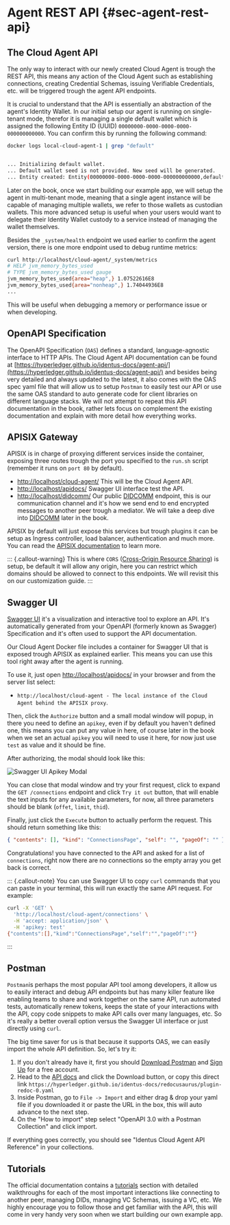# Agent REST API {#sec-agent-rest-api}

## The Cloud Agent API

The only way to interact with our newly created Cloud Agent is trough the REST API, this means any action of the Cloud Agent such as establishing connections, creating Credential Schemas, issuing Verifiable Credentials, etc. will be triggered trough the agent API endpoints.

It is crucial to understand that the API is essentially an abstraction of the agent's Identity Wallet. In our initial setup our agent is running on single-tenant mode, therefor it is managing a single default wallet which is assigned the following Entity ID (UUID) `00000000-0000-0000-0000-000000000000`. You can confirm this by running the following command:

```bash
docker logs local-cloud-agent-1 | grep "default"


... Initializing default wallet.
... Default wallet seed is not provided. New seed will be generated.
... Entity created: Entity(00000000-0000-0000-0000-000000000000,default,00000000-0000-0000-0000-000000000000,1970-01-01T00:00:00Z,1970-01-01T00:00:00Z)
```

Later on the book, once we start building our example app, we will setup the agent in multi-tenant mode, meaning that a single agent instance will be capable of managing multiple wallets, we refer to those wallets as custodian wallets. This more advanced setup is useful when your users would want to delegate their Identity Wallet custody to a service instead of managing the wallet themselves.

Besides the `_system/health` endpoint we used earlier to confirm the agent version, there is one more endpoint used to debug runtime metrics:

```bash
curl http://localhost/cloud-agent/_system/metrics
# HELP jvm_memory_bytes_used  
# TYPE jvm_memory_bytes_used gauge
jvm_memory_bytes_used{area="heap",} 1.07522616E8
jvm_memory_bytes_used{area="nonheap",} 1.74044936E8
...
```
This will be useful when debugging a memory or performance issue or when developing.

## OpenAPI Specification

The OpenAPI Specification (`OAS`) defines a standard, language-agnostic interface to HTTP APIs. The Cloud Agent API documentation can be found at [https://hyperledger.github.io/identus-docs/agent-api/](https://hyperledger.github.io/identus-docs/agent-api/)  and besides being very detailed and always updated to the latest, it also comes with the OAS spec yaml file that will allow us to setup `Postman` to easily test our API or use the same OAS standard to auto generate code for client libraries on different language stacks. We will not attempt to repeat this API documentation in the book, rather lets focus on complement the existing documentation and explain with more detail how everything works.

## APISIX Gateway

APISIX is in charge of proxying different services inside the container, exposing three routes trough the port you specified to the `run.sh` script (remember it runs on `port 80` by default).

- [http://localhost/cloud-agent/](http://localhost/cloud-agent/) This will be the Cloud Agent API.
- [http://localhost/apidocs/](http://localhost/apidocs/) Swagger UI interface test the API.
- [http://localhost/didcomm/](http://localhost/didcomm/) Our public [DIDCOMM](/section3/didcomm.html) endpoint, this is our communication channel and it's how we send end to end encrypted messages to another peer trough a mediator. We will take a deep dive into [DIDCOMM](/section3/didcomm.html) later in the book.

APISIX by default will just expose this services but trough plugins it can be setup as Ingress controller, load balancer, authentication and much more. You can read the [APISIX documentation](https://apisix.apache.org/docs/) to learn more.

::: {.callout-warning}
This is where `CORS` ([Cross-Origin Resource Sharing](https://developer.mozilla.org/en-US/docs/Web/HTTP/CORS)) is setup, be default it will allow any origin, here you can restrict which domains should be allowed to connect to this endpoints. We will revisit this on our customization guide.
:::

## Swagger UI

[Swagger UI](https://swagger.io/tools/swagger-ui/) it's a visualization and interactive tool to explore an API. It's automatically generated from your OpenAPI (formerly known as Swagger) Specification and it's often used to support the API documentation.

Our Cloud Agent Docker file includes a container for Swagger UI that is exposed trough APISIX as explained earlier. This means you can use this tool right away after the agent is running.

To use it, just open [http://localhost/apidocs/](http://localhost/apidocs/) in your browser and from the server list select:

- `http://localhost/cloud-agent - The local instance of the Cloud Agent behind the APISIX proxy`.

Then, click the `Authorize` button and a small modal window will popup, in there you need to define an `apikey`, even if by default you haven't defined one, this means you can put any value in here, of course later in the book when we set an actual `apikey` you will need to use it here, for now just use `test` as value and it should be fine.

After authorizing, the modal should look like this:

![Swagger UI Apikey Modal](/section2/swagger-ui-apikey-modal.png)

You can close that modal window and try your first request, click to expand the `GET /connections` endpoint and click `Try it out` button, that will enable the text inputs for any available parameters, for now, all three parameters should be blank (`offet`, `limit`, `thid`).

Finally, just click the `Execute` button to actually perform the request. This should return something like this:

```json
{ "contents": [], "kind": "ConnectionsPage", "self": "", "pageOf": "" }
```

Congratulations! you have connected to the API and asked for a list of `connections`, right now there are no connections so the empty array you get back is correct.

::: {.callout-note}
You can use Swagger UI to copy `curl` commands that you can paste in your terminal, this will run exactly the same API request. For example:

```bash
curl -X 'GET' \
  'http://localhost/cloud-agent/connections' \
  -H 'accept: application/json' \
  -H 'apikey: test'
{"contents":[],"kind":"ConnectionsPage","self":"","pageOf":""}
```
:::
## Postman

`Postman`is perhaps the most popular API tool among developers, it allow us to easily interact and debug API endpoints but has many killer feature like  enabling teams to share and work together on the same API, run automated tests, automatically renew tokens, keeps the state of your interactions with the API, copy code snippets to make API calls over many languages, etc. So it's really a better overall option versus the Swagger UI interface or just directly using `curl`.

The big time saver for us is that because it supports OAS, we can easily import the whole API definition. So, let's try it:

1. If you don't already have it, first you should [Download Postman](https://www.postman.com/downloads/) and [Sign Up](https://identity.getpostman.com/signup?continue=https%3A%2F%2Fgo.postman.co%2Fhome) for a free account.
2. Head to the [API docs](https://hyperledger.github.io/identus-docs/agent-api/) and click the Download button, or copy this direct link `https://hyperledger.github.io/identus-docs/redocusaurus/plugin-redoc-0.yaml`
3. Inside Postman, go to `File -> Import` and either drag & drop your yaml file if you downloaded it or paste the URL in the box, this will auto advance to the next step.
4. On the "How to import" step select "OpenAPI 3.0 with a Postman Collection" and click import.

If everything goes correctly, you should see "Identus Cloud Agent API Reference" in your collections.

## Tutorials

The official documentation contains a [tutorials](https://hyperledger.github.io/identus-docs/tutorials/) section with detailed walkthroughs for each of the most important interactions like connecting to another peer, managing DIDs, managing VC Schemas, issuing a VC, etc. We highly encourage you to follow those and get familiar with the API, this will come in very handy very soon when we start building our own example app.